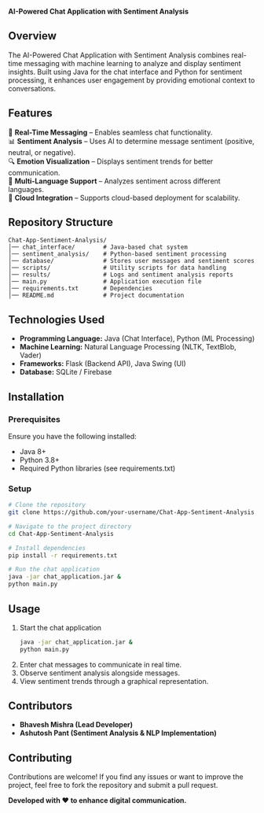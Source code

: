 **AI-Powered Chat Application with Sentiment Analysis**

## Overview
The AI-Powered Chat Application with Sentiment Analysis combines real-time messaging with machine learning to analyze and display sentiment insights. Built using Java for the chat interface and Python for sentiment processing, it enhances user engagement by providing emotional context to conversations.

## Features

💬 **Real-Time Messaging** – Enables seamless chat functionality.  
📊 **Sentiment Analysis** – Uses AI to determine message sentiment (positive, neutral, or negative).  
🔍 **Emotion Visualization** – Displays sentiment trends for better communication.  
🔄 **Multi-Language Support** – Analyzes sentiment across different languages.  
📡 **Cloud Integration** – Supports cloud-based deployment for scalability.  

## Repository Structure
```
Chat-App-Sentiment-Analysis/
│── chat_interface/        # Java-based chat system
│── sentiment_analysis/    # Python-based sentiment processing
│── database/              # Stores user messages and sentiment scores
│── scripts/               # Utility scripts for data handling
│── results/               # Logs and sentiment analysis reports
│── main.py                # Application execution file
│── requirements.txt       # Dependencies
│── README.md              # Project documentation
```

## Technologies Used

- **Programming Language:** Java (Chat Interface), Python (ML Processing)  
- **Machine Learning:** Natural Language Processing (NLTK, TextBlob, Vader)  
- **Frameworks:** Flask (Backend API), Java Swing (UI)  
- **Database:** SQLite / Firebase  

## Installation

### Prerequisites
Ensure you have the following installed:
- Java 8+
- Python 3.8+
- Required Python libraries (see requirements.txt)

### Setup
```sh
# Clone the repository
git clone https://github.com/your-username/Chat-App-Sentiment-Analysis.git

# Navigate to the project directory
cd Chat-App-Sentiment-Analysis

# Install dependencies
pip install -r requirements.txt

# Run the chat application
java -jar chat_application.jar &
python main.py
```

## Usage
1. Start the chat application  
   ```sh
   java -jar chat_application.jar &
   python main.py
   ```
2. Enter chat messages to communicate in real time.  
3. Observe sentiment analysis alongside messages.  
4. View sentiment trends through a graphical representation.  

## Contributors
- **Bhavesh Mishra (Lead Developer)**  
- **Ashutosh Pant (Sentiment Analysis & NLP Implementation)**  

## Contributing
Contributions are welcome! If you find any issues or want to improve the project, feel free to fork the repository and submit a pull request.

**Developed with ❤️ to enhance digital communication.**
